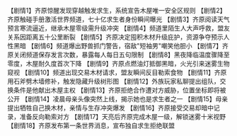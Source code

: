 【剧情1】齐原惊醒发现穿越触发求生，系统宣告木屋唯一安全区规则
【剧情2】齐原触碰手册激活世界频道，七十亿求生者身份瞬间曝光
【剧情3】齐原阅读天气预言寒流逼近，继承木屋零级需升级冲突
【剧情4】频道里陌生人大声呼救，盟友关系因距离五十公里断裂
【剧情5】齐原决定囤积木材升级庇护，资源争夺预示人性黑暗
【剧情6】频道爆出野兽抓门警告，宿敌"短袖男"嘲笑他胆小
【剧情7】齐原关闭频道保存发言次数，暴露每人每日五句限制
【剧情8】黑夜降临温度骤降至零度，木屋耐久度首次下降
【剧情9】齐原点燃油灯抵御黑暗，火光引来迷雾生物窥视
【剧情10】频道出现交易木材请求，盟友瞬间反目勒索食物
【剧情11】齐原用石斧劈木墙修补，触发隐藏升级树形图
【剧情12】外族玩家私聊提出组队，交换条件是他献出木屋主权
【剧情13】齐原拒绝合作遭对方威胁，位置坐标即将被公开
【剧情14】凌晨母亲头像突然上线，揭示她也是求生者之一
【剧情15】母亲提出牺牲自己换木材，亲情与生存冲突爆发
【剧情16】齐原接受交易却暗中记录，准备反向勒索对方
【剧情17】天亮后齐原完成木屋一级，解锁迷雾十米视野
【剧情18】齐原发布第一条世界消息，宣布独自求生拒绝联盟